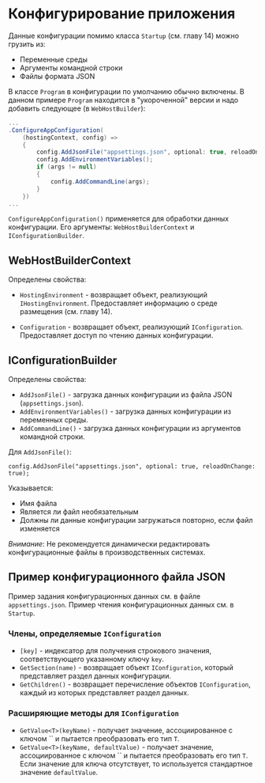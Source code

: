 # Конфигурирование приложения
Данные конфигурации помимо класса `Startup` (см. главу 14) можно грузить из:
* Переменные среды
* Аргументы командной строки
* Файлы формата JSON

В классе `Program` в конфигурации по умолчанию обычно включены.
В данном примере `Program` находится в "укороченной" версии и надо добавить следующее
(в `WebHostBuilder`):
```cs
...
.ConfigureAppConfiguration(
    (hostingContext, config) =>
    {
        config.AddJsonFile("appsettings.json", optional: true, reloadOnChange: true);
        config.AddEnvironmentVariables();
        if (args != null)
        {
            config.AddCommandLine(args);
        }
    })
...
```

`ConfigureAppConfiguration()` применяется для обработки данных конфигурации.
Его аргументы: `WebHostBuilderContext` и `IConfigurationBuilder`.


## WebHostBuilderContext
Определены свойства:
* `HostingEnvironment` - возвращает объект, реализующий `IHostingEnvironment`. Предоставляет
информацию о среде размещения (см. главу 14).

* `Configuration` - возвращает объект, реализующий `IConfiguration`. Предоставляет доступ по чтению
данных конфигурации.


## IConfigurationBuilder
Определены свойства:
* `AddJsonFile()` - загрузка данных конфигурации из файла JSON (`appsettings.json`).
* `AddEnvironmentVariables()` - загрузка данных конфигурации из переменных среды.
* `AddCommandLine()` - загрузка данных конфигурации из аргументов командной строки.

Для `AddJsonFile()`:
```
config.AddJsonFile("appsettings.json", optional: true, reloadOnChange: true);
```
Указывается:
* Имя файла
* Является ли файл необязательным
* Должны ли данные конфигурации загружаться повторно, если файл изменяется

*Внимание*: Не рекомендуется динамически редактировать конфигурационные файлы в производственных
системах.


## Пример конфигурационного файла JSON
Пример задания конфигурационных данных см. в файле `appsettings.json`.
Пример чтения конфигурационных данных см. в `Startup`.


### Члены, определяемые `IConfiguration`
* `[key]` - индексатор для получения строкового значения, соответствующего указанному ключу `key`.
* `GetSection(name)` - возвращает объект `IConfiguration`, который представляет раздел данных
конфигурации.
* `GetChildren()` - возвращает перечисление объектов `IConfiguration`, каждый из которых
представляет раздел данных.


### Расширяющие методы для `IConfiguration`
* `GetValue<T>(keyName)` - получает значение, ассоциированное с ключом `` и пытается преобразовать
его тип `T`.
* `GetValue<T>(keyName, defaultValue)` - получает значение, ассоциированное с ключом `` и пытается
преобразовать его тип `T`. Если значение для ключа отсутствует, то используется стандартное значение
`defaultValue`.
